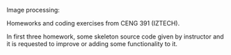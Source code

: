 Image processing:

Homeworks and coding exercises from CENG 391 (IZTECH).

In first three homework, some skeleton source code given by instructor and it is requested to improve or adding some functionality to it.

